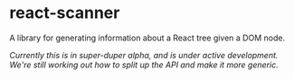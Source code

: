 # react-scanner

A library for generating information about a React tree given a DOM node.

_Currently this is in super-duper alpha, and is under active development. We're still working out how to split up the API and make it more generic._
